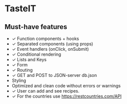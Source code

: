 # TasteIT

## Must-have features

- ✓ Function components + hooks
- ✓ Separated components (using props)
- ✓ Event handlers (onClick, onSubmit)
- ✓ Conditional rendering
- ✓ Lists and Keys
- ✓ Form
- ✓ Routing
- ✓ GET and POST to JSON-server db.json
- Styling
- Optimized and clean code without errors or warnings
- ✓ User can add and see recipes.
- ✓ For the countries use https://restcountries.com/API
